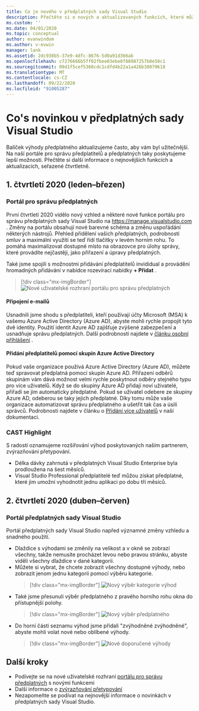 ```yaml
---
title: Co je nového v předplatných sady Visual Studio
description: Přečtěte si o nových a aktualizovaných funkcích, které můžete použít ke správě předplatných sady Visual Studio.
ms.custom: ''
ms.date: 04/01/2020
ms.topic: conceptual
author: evanwindom
ms.author: v-evwin
manager: lank
ms.assetid: 2dc938b5-37e9-4dfc-8676-5d0a91d366ab
ms.openlocfilehash: c7276666b5ff02fbee03ebe8f88987257b0e50c1
ms.sourcegitcommit: 09d1f5cef5360cdc1cdfd4b22a1a426b38079618
ms.translationtype: MT
ms.contentlocale: cs-CZ
ms.lasthandoff: 09/22/2020
ms.locfileid: "91005287"
---
```

# <a name="what39s-new-in-visual-studio-subscriptions"></a>Co&#39;s novinkou v předplatných sady Visual Studio

Balíček výhody předplatného aktualizujeme často, aby vám byl užitečnější. Na naší portále pro správu předplatitelů a předplatných taky poskytujeme lepší možnosti.  Přečtěte si další informace o nejnovějších funkcích a aktualizacích, seřazené čtvrtletně.

## <a name="2020-q1-january-march"></a>1\. čtvrtletí 2020 (leden–březen)

### <a name="subscriptions-administration-portal"></a>Portál pro správu předplatných
První čtvrtletí 2020 vidělo nový vzhled a některé nové funkce portálu pro správu předplatných sady Visual Studio na https://manage.visualstudio.com . Změny na portálu obsahují nové barevné schéma a změnu uspořádání některých nástrojů.  Přehled přidělení vašich předplatných, podrobnosti smluv a maximální využití se teď řídí tlačítky v levém horním rohu.  To pomáhá maximalizovat dostupné místo na obrazovce pro úlohy správy, které provádíte nejčastěji, jako přiřazení a úpravy předplatných.  

Také jsme spojili s možnostmi přidávání předplatitelů invididual a provádění hromadných přidávání v nabídce rozevírací nabídky **+ Přidat** . 

   > [!div class="mx-imgBorder"]
   > ![Nové uživatelské rozhraní portálu pro správu předplatných](_img/whats-new/new-admin-ui.png)

#### <a name="connect-emails"></a>Připojení e-mailů
Usnadnili jsme shodu s předplatiteli, kteří používají účty Microsoft (MSA) k vašemu Azure Active Directory (Azure AD), abyste mohli rychle propojit tyto dvě identity.  Použití identit Azure AD zajišťuje zvýšené zabezpečení a usnadňuje správu předplatných.  Další podrobnosti najdete v [článku osobní přihlášení](personal-email-sign-ins.md) . 

#### <a name="add-subscribers-using-azure-active-directory-groups"></a>Přidání předplatitelů pomocí skupin Azure Active Directory
Pokud vaše organizace používá Azure Active Directory (Azure AD), můžete teď spravovat předplatná pomocí skupin Azure AD.  Přiřazení odběrů skupinám vám dává možnost velmi rychle poskytnout odběry stejného typu pro více uživatelů.  Když se do skupiny Azure AD přidají noví uživatelé, přiřadí se jim automaticky předplatné.  Pokud se uživatel odebere ze skupiny Azure AD, odeberou se taky jejich předplatné.  Díky tomu může vaše organizace automatizovat správu předplatného a ušetřit tak čas a úsilí správců.  Podrobnosti najdete v článku o [Přidání více uživatelů](./assign-license-bulk.md#use-azure-active-directory-groups-to-assign-subscriptions) v naší dokumentaci. 

### <a name="cast-highlight"></a>CAST Highlight
S radostí oznamujeme rozšiřování výhod poskytovaných naším partnerem, zvýrazňování přetypování. 
- Délka dávky zahrnutá v předplatných Visual Studio Enterprise byla prodloužena na šest měsíců.  
- Visual Studio Professional předplatitelé teď můžou získat předplatné, které jim umožní vyhodnotit jednu aplikaci po dobu tří měsíců. 

## <a name="2020-q2-april-june"></a>2\. čtvrtletí 2020 (duben–červen)

### <a name="visual-studio-subscriptions-portal"></a>Portál předplatných sady Visual Studio

Portál předplatných sady Visual Studio napřed významné změny vzhledu a snadného použití.  

- Dlaždice s výhodami se změnily na velikost a v okně se zobrazí všechny, takže nemusíte procházet levou nebo pravou stránku, abyste viděli všechny dlaždice v dané kategorii. 
- Můžete si vybrat, že chcete zobrazit všechny dostupné výhody, nebo zobrazit jenom jednu kategorii pomocí výběru kategorie.
   > [!div class="mx-imgBorder"]
   > ![Nový výběr kategorie výhod](_img/whats-new/whats-new-category-picker.png)
- Také jsme přesunuli výběr předplatného z pravého horního rohu okna do přístupnější polohy.
   > [!div class="mx-imgBorder"]
   > ![Nový výběr předplatného](_img/whats-new/whats-new-sub-picker.png)
- Do horní části seznamu výhod jsme přidali "zvýhodněné zvýhodněné", abyste mohli volat nové nebo oblíbené výhody.  
   > [!div class="mx-imgBorder"]
   > ![Nové doporučené výhody](_img/whats-new/whats-new-featured.png)

## <a name="next-steps"></a>Další kroky
- Podívejte se na nové uživatelské rozhraní [portálu pro správu předplatných](https://manage.visualstudio.com) s novými funkcemi
- Další informace o [zvýrazňování přetypování](vs-cast.md)
- Nezapomeňte se podívat na nejnovější informace o novinkách v předplatných sady Visual Studio.